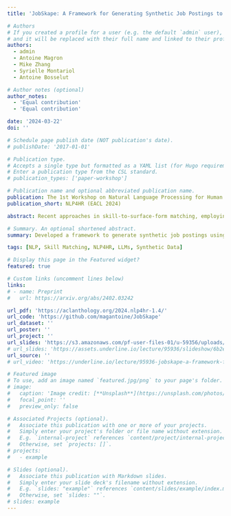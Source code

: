 ```yaml
---
title: 'JobSkape: A Framework for Generating Synthetic Job Postings to Enhance Skill Matching'

# Authors
# If you created a profile for a user (e.g. the default `admin` user), write the username (folder name) here
# and it will be replaced with their full name and linked to their profile.
authors:
  - admin
  - Antoine Magron
  - Mike Zhang
  - Syrielle Montariol
  - Antoine Bosselut

# Author notes (optional)
author_notes:
  - 'Equal contribution'
  - 'Equal contribution'

date: '2024-03-22'
doi: ''

# Schedule page publish date (NOT publication's date).
# publishDate: '2017-01-01'

# Publication type.
# Accepts a single type but formatted as a YAML list (for Hugo requirements).
# Enter a publication type from the CSL standard.
# publication_types: ['paper-workshop']

# Publication name and optional abbreviated publication name.
publication: The 1st Workshop on Natural Language Processing for Human Resources (NLP4HR), EACL 2024
publication_short: NLP4HR (EACL 2024)

abstract: Recent approaches in skill-to-surface-form matching, employing synthetic training data for classification or similarity model training, have shown promising results, eliminating the need for time-consuming and expensive annotation. However, previous datasets have limitations, such as featuring only one skill per sentence and generally comprising short sentences. This paper introduces JobSkape, a framework to generate synthetic data that resembles real-world job postings, specifically designed to enhance skill-to-taxonomy matching. Within this framework, we create SkillSkape, a comprehensive open-source synthetic dataset of job postings tailored for skill-matching tasks. We introduce several offline metrics that show our dataset is more diverse, realistic, and follows a higher quality based on similarities. Additionally, we present a multi-step pipeline utilizing large language models (LLMs), benchmarking against supervised methodologies. We outline that the performances are comparable and that each method can be used for different use cases.

# Summary. An optional shortened abstract.
summary: Developed a framework to generate synthetic job postings using LLMs to address the lack of annotated job posting data that support skill extraction and matching tasks.

tags: [NLP, Skill Matching, NLP4HR, LLMs, Synthetic Data]

# Display this page in the Featured widget?
featured: true

# Custom links (uncomment lines below)
links:
# - name: Preprint
#   url: https://arxiv.org/abs/2402.03242

url_pdf: 'https://aclanthology.org/2024.nlp4hr-1.4/'
url_code: 'https://github.com/magantoine/JobSkape'
url_dataset: ''
url_poster: ''
url_project: ''
url_slides: 'https://s3.amazonaws.com/pf-user-files-01/u-59356/uploads/2024-02-20/8t03237/NLP4HR_2024_JobSkape_presentation.pdf'
# url_slides: 'https://assets.underline.io/lecture/95936/slideshow/6b2e4a43d924936d29604b32c4990ade.pdf?Expires=1714041591&Signature=ia-46BVUVPhW0CaOCEvMrK5D2uzc8Yd1glP35RBISI~sUx9PVDXmlHXNhwzPfZCd798AEq0~i~fGHusP-g9U6hdUfCUP-lmaQas47KNkZvGtStsB0PiEWFswx-hKJ-M86yAOSTvEx2GoyIIrwYaBTeLY1pxRWyiI4gLhO81N6zV8IDVvFUkkTr26oLtCaEyyax-XAKoQnbkCo3xRqJFb7W5Q9EKPz7oXFKjhEkw0OCPpmbk0HB-37wnZj3pqC9tUkFy2k9A5z9N6DxXs8TCFOnE3lHdoW2AeIwT7mAXodsZa82WNDlqCHuENyIXoi0eKWspgGhIr7nhkASdqW~puig__&Key-Pair-Id=K2CNXR0DE4O7J0'
url_source: ''
# url_video: 'https://underline.io/lecture/95936-jobskape-a-framework-for-generating-synthetic-job-postings-to-enhance-skill-matching'

# Featured image
# To use, add an image named `featured.jpg/png` to your page's folder.
# image:
#   caption: 'Image credit: [**Unsplash**](https://unsplash.com/photos/pLCdAaMFLTE)'
#   focal_point: ''
#   preview_only: false

# Associated Projects (optional).
#   Associate this publication with one or more of your projects.
#   Simply enter your project's folder or file name without extension.
#   E.g. `internal-project` references `content/project/internal-project/index.md`.
#   Otherwise, set `projects: []`.
# projects:
#   - example

# Slides (optional).
#   Associate this publication with Markdown slides.
#   Simply enter your slide deck's filename without extension.
#   E.g. `slides: "example"` references `content/slides/example/index.md`.
#   Otherwise, set `slides: ""`.
# slides: example
---
```

